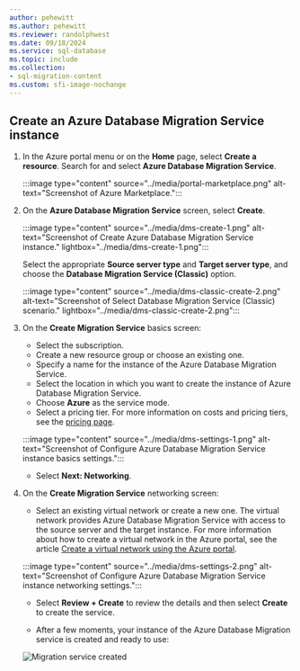 ```yaml
---
author: pehewitt
ms.author: pehewitt
ms.reviewer: randolphwest
ms.date: 09/18/2024
ms.service: sql-database
ms.topic: include
ms.collection:
- sql-migration-content
ms.custom: sfi-image-nochange
---
```

## Create an Azure Database Migration Service instance

1. In the Azure portal menu or on the **Home** page, select **Create a resource**. Search for and select **Azure Database Migration Service**.

    :::image type="content" source="../media/portal-marketplace.png" alt-text="Screenshot of Azure Marketplace.":::

1. On the **Azure Database Migration Service** screen, select **Create**.

    :::image type="content" source="../media/dms-create-1.png" alt-text="Screenshot of Create Azure Database Migration Service instance." lightbox="../media/dms-create-1.png":::

    Select the appropriate **Source server type** and **Target server type**, and choose the **Database Migration Service (Classic)** option.

    :::image type="content" source="../media/dms-classic-create-2.png" alt-text="Screenshot of Select Database Migration Service (Classic) scenario." lightbox="../media/dms-classic-create-2.png":::

1. On the **Create Migration Service** basics screen:

     - Select the subscription.
     - Create a new resource group or choose an existing one.
     - Specify a name for the instance of the Azure Database Migration Service.
     - Select the location in which you want to create the instance of Azure Database Migration Service.
     - Choose **Azure** as the service mode.
     - Select a pricing tier. For more information on costs and pricing tiers, see the [pricing page](https://aka.ms/dms-pricing).

    :::image type="content" source="../media/dms-settings-1.png" alt-text="Screenshot of Configure Azure Database Migration Service instance basics settings.":::

     - Select **Next: Networking**.

1. On the **Create Migration Service** networking screen:

    - Select an existing virtual network or create a new one. The virtual network provides Azure Database Migration Service with access to the source server and the target instance. For more information about how to create a virtual network in the Azure portal, see the article [Create a virtual network using the Azure portal](/azure/virtual-network/quick-create-portal).

    :::image type="content" source="../media/dms-settings-2.png" alt-text="Screenshot of Configure Azure Database Migration Service instance networking settings.":::

    - Select **Review + Create** to review the details and then select **Create** to create the service.

    - After a few moments, your instance of the Azure Database Migration service is created and ready to use:

    ![Migration service created](../media/dms-service-created.png)
